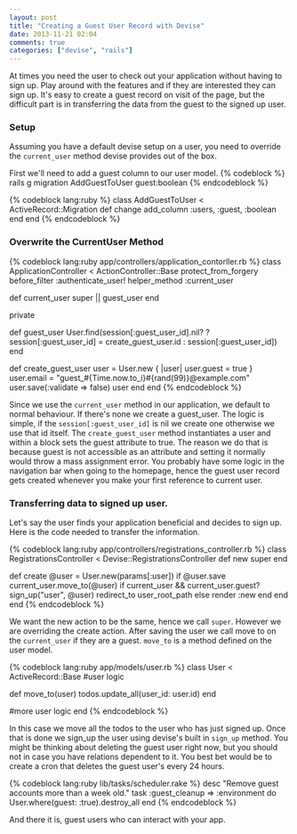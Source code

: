 ```yaml
---
layout: post
title: "Creating a Guest User Record with Devise"
date: 2013-11-21 02:04
comments: true
categories: ["devise", "rails"]
---
```


At times you need the user to check out your application without having to sign up. Play around with the features and if they are interested they can sign up. It's easy to create a guest record on visit of the page, but the difficult part is in transferring the data from the guest to the signed up user. 

### Setup

Assuming you have a default devise setup on a user, you need to override the ```current_user``` method devise provides out of the box.

First we'll need to add a guest column to our user model.
{% codeblock %}
rails g migration AddGuestToUser guest:boolean
{% endcodeblock %}

{% codeblock lang:ruby %}
class AddGuestToUser < ActiveRecord::Migration
  def change
    add_column :users, :guest, :boolean
  end
end
{% endcodeblock %}

### Overwrite the CurrentUser Method

{% codeblock lang:ruby app/controllers/application_contorller.rb %}
class ApplicationController < ActionController::Base
  protect_from_forgery
  before_filter :authenticate_user!
  helper_method :current_user

  def current_user 
    super || guest_user
  end

  private

  def guest_user
    User.find(session[:guest_user_id].nil? ? session[:guest_user_id] = create_guest_user.id : session[:guest_user_id])
  end

  def create_guest_user
    user = User.new { |user| user.guest = true }
    user.email = "guest_#{Time.now.to_i}#{rand(99)}@example.com"
    user.save(:validate => false)
    user
  end
end
{% endcodeblock %}

Since we use the ```current_user``` method in our application, we default to normal behaviour. If there's none we create a guest_user. The logic is simple,
if the ```session[:guest_user_id]``` is nil we create one otherwise we use that id itself.
The ```create_guest_user``` method instantiates a user and within a block sets the guest attribute to true. The reason we do that is because guest is not accessible as an attribute and setting it normally would throw a mass assignment error.
You probably have some logic in the navigation bar when going to the homepage, hence the guest user record gets created whenever you make your first reference to current user.

### Transferring data to signed up user.
Let's say the user finds your application beneficial and decides to sign up. Here is the code needed to transfer the information.

{% codeblock lang:ruby app/controllers/registrations_controller.rb %}
class RegistrationsController < Devise::RegistrationsController
  def new
    super
  end

  def create
    @user = User.new(params[:user])
    if @user.save
      current_user.move_to(@user) if current_user && current_user.guest?
      sign_up("user", @user)
      redirect_to user_root_path
    else
      render :new
    end
  end
end
{% endcodeblock %}

We want the new action to be the same, hence we call ```super```. However we are overriding the create action. After saving the user we call move to on the ```current_user``` if they are a guest. ```move_to``` is a method defined on the user model. 

{% codeblock lang:ruby app/models/user.rb %}
class User < ActiveRecord::Base
 #user logic 

 def move_to(user)
  todos.update_all(user_id: user.id)
 end

 #more user logic
end
{% endcodeblock %}

In this case we move all the todos to the user who has just signed up. Once that is done we sign_up the user using devise's built in ```sign_up``` method. 
You might be thinking about deleting the guest user right now, but you should not in case you have relations dependent to it. You best bet would be to create a cron that deletes the guest user's every 24 hours.

{% codeblock lang:ruby lib/tasks/scheduler.rake %}
desc "Remove guest accounts more than a week old."
task :guest_cleanup => :environment do
  User.where(guest: :true).destroy_all
end
{% endcodeblock %}

And there it is, guest users who can interact with your app.
